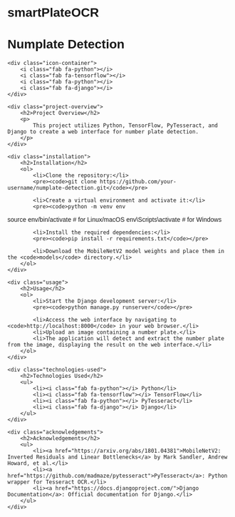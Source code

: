 # smartPlateOCR
<!DOCTYPE html>
<html>
<head>
    <title>Numplate Detection</title>
    <style>
      body {
    font-family: Arial, sans-serif;
    margin: 0;
    padding: 20px;
}

h1 {
    text-align: center;
}

.icon-container {
    text-align: center;
    margin-top: 20px;
}

.icon-container i {
    font-size: 40px;
    margin: 10px;
}

.project-overview, .installation, .usage, .technologies-used, .acknowledgements {
    margin-bottom: 40px;
}

.project-overview h2, .installation h2, .usage h2, .technologies-used h2, .acknowledgements h2 {
    margin-bottom: 10px;
}

ol, ul {
    padding-left: 20px;
}

pre {
    background-color: #f4f4f4;
    padding: 10px;
}

code {
    font-family: Consolas, monospace;
}

a {
    color: #0000ff;
    text-decoration: none;
}

a:hover {
    text-decoration: underline;
}
  </style>
    <link rel="stylesheet" href="https://cdnjs.cloudflare.com/ajax/libs/font-awesome/5.15.4/css/all.min.css">
</head>
<body>
    <h1>Numplate Detection</h1>

    <div class="icon-container">
        <i class="fab fa-python"></i>
        <i class="fab fa-tensorflow"></i>
        <i class="fab fa-python"></i>
        <i class="fab fa-django"></i>
    </div>

    <div class="project-overview">
        <h2>Project Overview</h2>
        <p>
            This project utilizes Python, TensorFlow, PyTesseract, and Django to create a web interface for number plate detection.
        </p>
    </div>

    <div class="installation">
        <h2>Installation</h2>
        <ol>
            <li>Clone the repository:</li>
            <pre><code>git clone https://github.com/your-username/numplate-detection.git</code></pre>

            <li>Create a virtual environment and activate it:</li>
            <pre><code>python -m venv env
source env/bin/activate  # for Linux/macOS
env\Scripts\activate  # for Windows</code></pre>

            <li>Install the required dependencies:</li>
            <pre><code>pip install -r requirements.txt</code></pre>

            <li>Download the MobileNetV2 model weights and place them in the <code>models</code> directory.</li>
        </ol>
    </div>

    <div class="usage">
        <h2>Usage</h2>
        <ol>
            <li>Start the Django development server:</li>
            <pre><code>python manage.py runserver</code></pre>

            <li>Access the web interface by navigating to <code>http://localhost:8000</code> in your web browser.</li>
            <li>Upload an image containing a number plate.</li>
            <li>The application will detect and extract the number plate from the image, displaying the result on the web interface.</li>
        </ol>
    </div>

    <div class="technologies-used">
        <h2>Technologies Used</h2>
        <ul>
            <li><i class="fab fa-python"></i> Python</li>
            <li><i class="fab fa-tensorflow"></i> TensorFlow</li>
            <li><i class="fab fa-python"></i> PyTesseract</li>
            <li><i class="fab fa-django"></i> Django</li>
        </ul>
    </div>

    <div class="acknowledgements">
        <h2>Acknowledgements</h2>
        <ul>
            <li><a href="https://arxiv.org/abs/1801.04381">MobileNetV2: Inverted Residuals and Linear Bottlenecks</a> by Mark Sandler, Andrew Howard, et al.</li>
            <li><a href="https://github.com/madmaze/pytesseract">PyTesseract</a>: Python wrapper for Tesseract OCR.</li>
            <li><a href="https://docs.djangoproject.com/">Django Documentation</a>: Official documentation for Django.</li>
        </ul>
    </div>

</body>
</html>
